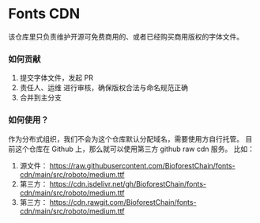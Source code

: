 # Fonts CDN

该仓库里只负责维护开源可免费商用的、或者已经购买商用版权的字体文件。

### 如何贡献

1. 提交字体文件，发起 PR
2. 责任人、运维 进行审核，确保版权合法与命名规范正确
3. 合并到主分支

### 如何使用？

作为分布式组织，我们不会为这个仓库默认分配域名，需要使用方自行托管。
目前这个仓库在 Github 上，那么就可以使用第三方 github raw cdn 服务。
比如：

1. 源文件： https://raw.githubusercontent.com/BioforestChain/fonts-cdn/main/src/roboto/medium.ttf
1. 第三方： https://cdn.jsdelivr.net/gh/BioforestChain/fonts-cdn/main/src/roboto/medium.ttf
1. 第三方： https://cdn.rawgit.com/BioforestChain/fonts-cdn/main/src/roboto/medium.ttf
